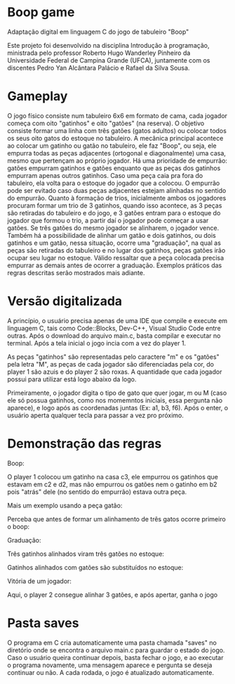 # Boop game
Adaptação digital em linguagem C do jogo de tabuleiro "Boop"

  Este projeto foi desenvolvido na disciplina Introdução à programação, ministrada pelo professor Roberto Hugo Wanderley Pinheiro da Universidade Federal de Campina Grande (UFCA), juntamente com os discentes Pedro Yan Alcântara Palácio e Rafael da Silva Sousa.

  <h1>Gameplay</h1>

  O jogo físico consiste num tabuleiro 6x6 em formato de cama, cada jogador começa com oito "gatinhos" e oito "gatões" (na reserva). O objetivo consiste formar uma linha com três gatões (gatos adultos) ou colocar todos os seus oito gatos do estoque no tabuleiro. A mecânica principal acontece ao colocar um gatinho ou gatão no tabuleiro, ele faz "Boop", ou seja, ele empurra todas as peças adjacentes (ortogonal e diagonalmente) uma casa, mesmo que pertençam ao próprio jogador. Há uma prioridade de empurrão: gatões empurram gatinhos e gatões enquanto que as peças dos gatinhos empurram apenas outros gatinhos. Caso uma peça caia pra fora do tabuleiro, ela volta para o estoque do jogador que a colocou. O empurrão pode ser evitado caso duas peças adjacentes estejam alinhadas no sentido do empurrão. 
  Quanto à formação de trios, inicialmente ambos os jogadores procuram formar um trio de 3 gatinhos, quando isso acontece, as 3 peças são retiradas do tabuleiro e do jogo, e 3 gatões entram para o estoque do jogador que formou o trio, a partir daí o jogador pode começar a usar gatões. Se três gatões do mesmo jogador se alinharem, o jogador vence. Também há a possibilidade de alinhar um gatão e dois gatinhos, ou dois gatinhos e um gatão, nessa situação, ocorre uma "graduação", na qual as peças são retiradas do tabuleiro e no lugar dos gatinhos, peças gatões irão ocupar seu lugar no estoque. Válido ressaltar que a peça colocada precisa empurrar as demais antes de ocorrer a graduação. 
  Exemplos práticos das regras descritas serão mostrados mais adiante.

  <h1>Versão digitalizada</h1>

  A princípio, o usuário precisa apenas de uma IDE que compile e execute em linguagem C, tais como Code::Blocks, Dev-C++, Visual Studio Code entre outras. Após o download do arquivo main.c, basta compilar e executar no terminal.
  Após a tela inicial o jogo incia com a vez do player 1.

  As peças "gatinhos" são representadas pelo caractere "m" e os "gatões" pela letra "M", as peças de cada jogador são diferenciadas pela cor, do player 1 são azuis e do player 2 são roxas. A quantidade que cada jogador possui para utilizar está logo abaixo da logo.

  Primeiramente, o jogador digita o tipo de gato que quer jogar, m ou M (caso ele só possua gatinhos, como nos momemntos iniciais, essa pergunta não aparece), e logo após as coordenadas juntas (Ex: a1, b3, f6). Após o enter, o usuário aperta qualquer tecla para passar a vez pro próximo.

  <h1>Demonstração das regras</h1>

  Boop:

  O player 1 colocou um gatinho na casa c3, ele empurrou os gatinhos que estavam em c2 e d2, mas não empurrou os gatões nem o gatinho em b2 pois "atrás" dele (no sentido do empurrão) estava outra peça.

  Mais um exemplo usando a peça gatão:

  Perceba que antes de formar um alinhamento de três gatos ocorre primeiro o boop:
  

  Graduação:

  Três gatinhos alinhados viram três gatões no estoque:

  Gatinhos alinhados com gatões são substituídos no estoque:

  Vitória de um jogador:

  Aqui, o player 2 consegue alinhar 3 gatões, e após apertar, ganha o jogo

  <h1>Pasta saves</h1>

  O programa em C cria automaticamente uma pasta chamada "saves" no diretório onde se encontra o arquivo main.c para guardar o estado do jogo. Caso o usuário queira continuar depois, basta fechar o jogo, e ao executar o programa novamente, uma mensagem aparece e pergunta se deseja continuar ou não. A cada rodada, o jogo é atualizado automaticamente.
